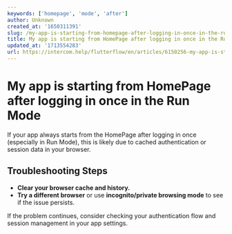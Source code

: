 ```yaml
---
keywords: ['homepage', 'mode', 'after']
author: Unknown
created_at: '1650311391'
slug: /my-app-is-starting-from-homepage-after-logging-in-once-in-the-run-mode
title: My app is starting from HomePage after logging in once in the Run Mode
updated_at: '1713554283'
url: https://intercom.help/flutterflow/en/articles/6150256-my-app-is-starting-from-homepage-after-logging-in-once-in-the-run-mode
---
```

# My app is starting from HomePage after logging in once in the Run Mode

If your app always starts from the HomePage after logging in once (especially in Run Mode), this is likely due to cached authentication or session data in your browser.

## Troubleshooting Steps

- **Clear your browser cache and history.**
- **Try a different browser** or use **incognito/private browsing mode** to see if the issue persists.

If the problem continues, consider checking your authentication flow and session management in your app settings.

